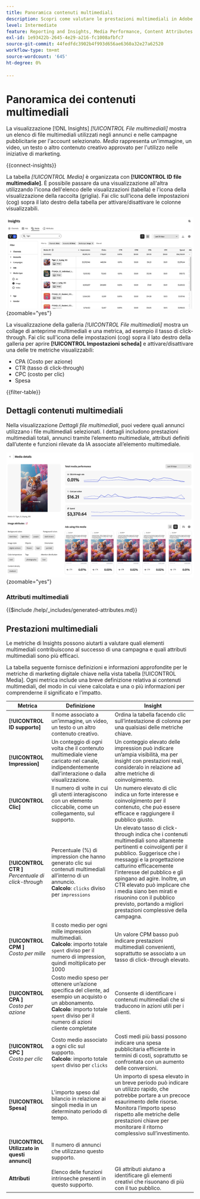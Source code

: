 ```yaml
---
title: Panoramica contenuti multimediali
description: Scopri come valutare le prestazioni multimediali in Adobe GenStudio for Performance Marketing.
level: Intermediate
feature: Reporting and Insights, Media Performance, Content Attributes
exl-id: 1e93422b-2645-4e29-a216-fc1008afbfc7
source-git-commit: 44fedfdc3902b4f993d656ae6360a32e27a62520
workflow-type: tm+mt
source-wordcount: '645'
ht-degree: 0%

---
```


# Panoramica dei contenuti multimediali

La visualizzazione [!DNL Insights] _[!UICONTROL File multimediali]_ mostra un elenco di file multimediali utilizzati negli annunci e nelle campagne pubblicitarie per l&#39;account selezionato. _Media_ rappresenta un&#39;immagine, un video, un testo o altro contenuto creativo approvato per l&#39;utilizzo nelle iniziative di marketing.

{{connect-insights}}

La tabella _[!UICONTROL Media]_ è organizzata con **[!UICONTROL ID file multimediale]**. È possibile passare da una visualizzazione all&#39;altra utilizzando l&#39;icona dell&#39;elenco delle visualizzazioni (tabella) e l&#39;icona della visualizzazione della raccolta (griglia). Fai clic sull’icona delle impostazioni (cog) sopra il lato destro della tabella per attivare/disattivare le colonne visualizzabili.

![Filtro supporti e tabella](/help/assets/insights-media-filter.png){zoomable="yes"}

La visualizzazione della galleria _[!UICONTROL File multimediali]_ mostra un collage di anteprime multimediali e una metrica, ad esempio il tasso di click-through. Fai clic sull&#39;icona delle impostazioni (cog) sopra il lato destro della galleria per aprire **[!UICONTROL Impostazioni scheda]** e attivare/disattivare una delle tre metriche visualizzabili:

- CPA (Costo per azione)
- CTR (tasso di click-through)
- CPC (costo per clic)
- Spesa

{{filter-table}}

## Dettagli contenuti multimediali

Nella visualizzazione _Dettagli file multimediali_, puoi vedere quali annunci utilizzano i file multimediali selezionati. I dettagli includono prestazioni multimediali totali, annunci tramite l’elemento multimediale, attributi definiti dall’utente e funzioni rilevate da IA associate all’elemento multimediale.

![Dettagli file multimediali](/help/assets/insights-media-details.png){zoomable="yes"}

### Attributi multimediali

{{$include /help/_includes/generated-attributes.md}}

## Prestazioni multimediali

Le metriche di Insights possono aiutarti a valutare quali elementi multimediali contribuiscono al successo di una campagna e quali attributi multimediali sono più efficaci.

La tabella seguente fornisce definizioni e informazioni approfondite per le metriche di marketing digitale chiave nella vista tabella [!UICONTROL Media]. Ogni metrica include una breve definizione relativa ai contenuti multimediali, del modo in cui viene calcolata e una o più informazioni per comprenderne il significato e l’impatto.

| Metrica | Definizione | Insight |
| ---------------------- | ----------------------------- | -------------------------------- |
| **[!UICONTROL ID supporto]** | Il nome associato a un’immagine, un video, un testo o un altro contenuto creativo. | Ordina la tabella facendo clic sull’intestazione di colonna per una qualsiasi delle metriche chiave. |
| **[!UICONTROL Impression]** | Un conteggio di ogni volta che il contenuto multimediale viene caricato nel canale, indipendentemente dall’interazione o dalla visualizzazione. | Un conteggio elevato delle impression può indicare un’ampia visibilità, ma per insight con prestazioni reali, consideralo in relazione ad altre metriche di coinvolgimento. |
| **[!UICONTROL Clic]** | Il numero di volte in cui gli utenti interagiscono con un elemento cliccabile, come un collegamento, sul supporto. | Un numero elevato di clic indica un forte interesse e coinvolgimento per il contenuto, che può essere efficace e raggiungere il pubblico giusto. |
| **[!UICONTROL CTR &#x200B;]**<br>_Percentuale di click-through_ | Percentuale (%) di impression che hanno generato clic sui contenuti multimediali all’interno di un annuncio.<br>**Calcolo**: `clicks` diviso per `impressions` | Un elevato tasso di click-through indica che i contenuti multimediali sono altamente pertinenti e coinvolgenti per il pubblico. Suggerisce che i messaggi e la progettazione catturino efficacemente l’interesse del pubblico e gli spingano ad agire. Inoltre, un CTR elevato può implicare che i media siano ben mirati e risuonino con il pubblico previsto, portando a migliori prestazioni complessive della campagna. |
| **[!UICONTROL CPM &#x200B;]**<br>_Costo per mille_ | Il costo medio per ogni mille impression multimediali.<br>**Calcolo**: importo totale `spent` diviso per il numero di impression, quindi moltiplicato per 1000 | Un valore CPM basso può indicare prestazioni multimediali convenienti, soprattutto se associato a un tasso di click-through elevato. |
| **[!UICONTROL CPA &#x200B;]**<br>_Costo per azione_ | Costo medio speso per ottenere un’azione specifica del cliente, ad esempio un acquisto o un abbonamento.<br>**Calcolo**: importo totale `spent` diviso per il numero di azioni cliente completate | Consente di identificare i contenuti multimediali che si traducono in azioni utili per i clienti. |
| **[!UICONTROL CPC &#x200B;]**<br>_Costo per clic_ | Costo medio associato a ogni clic sul supporto.<br>**Calcolo**: importo totale `spent` diviso per `clicks` | Costi medi più bassi possono indicare una spesa pubblicitaria efficiente in termini di costi, soprattutto se confrontata con un aumento delle conversioni. |
| **[!UICONTROL Spesa]** | L&#39;importo speso dal bilancio in relazione ai singoli media in un determinato periodo di tempo. | Un importo di spesa elevato in un breve periodo può indicare un utilizzo rapido, che potrebbe portare a un precoce esaurimento delle risorse. Monitora l’importo speso rispetto alle metriche delle prestazioni chiave per monitorare il ritorno complessivo sull’investimento. |
| **[!UICONTROL Utilizzato in questi annunci]** | Il numero di annunci che utilizzano questo supporto. | |
| **Attributi** | Elenco delle funzioni intrinseche presenti in questo supporto. | Gli attributi aiutano a identificare gli elementi creativi che risuonano di più con il tuo pubblico. |
